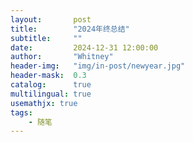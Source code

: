 ```yaml
---
layout:       post
title:        "2024年终总结"
subtitle:     ""
date:         2024-12-31 12:00:00
author:       "Whitney"
header-img:   "img/in-post/newyear.jpg"
header-mask:  0.3
catalog:      true
multilingual: true
usemathjx: true
tags:
    - 随笔
---
```


&emsp;&emsp;